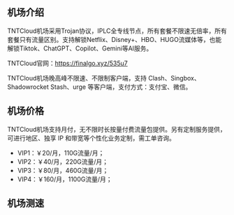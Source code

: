 ## 机场介绍

TNTCloud机场采用Trojan协议，IPLC全专线节点，所有套餐不限速无倍率，所有套餐只有流量区别。支持解锁Netflix、Disney+、HBO、HUGO流媒体等，也能解锁Tiktok、ChatGPT、Copilot、Gemini等AI服务。

TNTCloud官网：https://finalgo.xyz/535u7

TNTCloud机场晚高峰不限速、不限制客户端，支持 Clash、Singbox、Shadowrocket Stash、urge 等客户端，支付方式：支付宝、微信。

## 机场价格

TNTCloud机场支持月付，无不限时长按量付费流量包提供。另有定制服务提供，可进行地区、独享 IP 和带宽等个性化业务定制，需工单咨询。

- VIP1：￥20/月，110G流量/月；
- VIP2：￥40/月，220G流量/月；
- VIP3：￥80/月，460G流量/月；
- VIP4：￥160/月，1100G流量/月；

## 机场测速
[](https://raw.githubusercontent.com/tizibaike/TNTCloud/refs/heads/main/images/5472.png)
